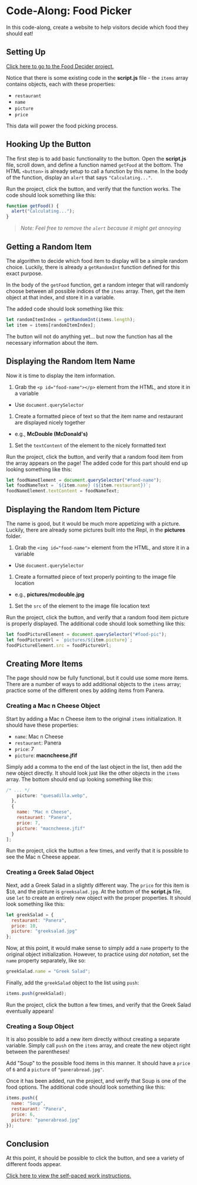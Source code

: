 # Code-Along: Food Picker
In this code-along, create a website to help visitors decide which food they should eat!

## Setting Up
[Click here to go to the Food Decider project.](https://replit.com/@HylandOutreach/FoodDecider#script.js)

Notice that there is some existing code in the **script.js** file - the `items` array contains objects, each with these properties:

- `restaurant`
- `name`
- `picture`
- `price`

This data will power the food picking process.

## Hooking Up the Button
The first step is to add basic functionality to the button. Open the **script.js** file, scroll down, and define a function named `getFood` at the bottom. The HTML `<button>` is already setup to call a function by this name. In the body of the function, display an `alert` that says `"Calculating..."`.

Run the project, click the button, and verify that the function works. The code should look something like this:

```js
function getFood() {
  alert("Calculating...");
}
```

>_Note: Feel free to remove the `alert` because it might get annoying_

## Getting a Random Item
The algorithm to decide which food item to display will be a simple random choice. Luckily, there is already a `getRandomInt` function defined for this exact purpose.

In the body of the `getFood` function, get a random integer that will randomly choose between all possible indices of the `items` array. Then, get the item object at that index, and store it in a variable.

The added code should look something like this:

```js
let randomItemIndex = getRandomInt(items.length);
let item = items[randomItemIndex];
```

The button will not do anything yet... but now the function has all the necessary information about the item.

## Displaying the Random Item Name
Now it is time to display the item information.

1. Grab the `<p id="food-name"></p>` element from the HTML, and store it in a variable
  - Use `document.querySelector`
1. Create a formatted piece of text so that the item name and restaurant are displayed nicely together
  - e.g., **McDouble (McDonald's)**
1. Set the `textContent` of the element to the nicely formatted text

Run the project, click the button, and verify that a random food item from the array appears on the page! The added code for this part should end up looking something like this:

```js
let foodNameElement = document.querySelector("#food-name");
let foodNameText = `${item.name} (${item.restaurant})`;
foodNameElement.textContent = foodNameText;
```

## Displaying the Random Item Picture
The name is good, but it would be much more appetizing with a picture. Luckily, there are already some pictures built into the Repl, in the **pictures** folder.

1. Grab the `<img id="food-name">` element from the HTML, and store it in a variable
  - Use `document.querySelector`
1. Create a formatted piece of text properly pointing to the image file location
  - e.g., **pictures/mcdouble.jpg**
1. Set the `src` of the element to the image file location text

Run the project, click the button, and verify that a random food item picture is properly displayed. The additional code should look something like this:

```js
let foodPictureElement = document.querySelector("#food-pic");
let foodPictureUrl = `pictures/${item.picture}`;
foodPictureElement.src = foodPictureUrl;
```

## Creating More Items
The page should now be fully functional, but it could use some more items. There are a number of ways to add additional objects to the `items` array; practice some of the different ones by adding items from Panera.

### Creating a Mac n Cheese Object
Start by adding a Mac n Cheese item to the original `items` initialization. It should have these properties:

- `name`: Mac n Cheese
- `restaurant`: Panera
- `price`: 7
- `picture`: **macncheese.jfif**

Simply add a comma to the end of the last object in the list, then add the new object directly. It should look just like the other objects in the `items` array. The bottom should end up looking something like this:

```js
/* ... */
    picture: "quesadilla.webp",
  },
  {
    name: "Mac n Cheese",
    restaurant: "Panera",
    price: 7,
    picture: "macncheese.jfif"
  }
];
```

Run the project, click the button a few times, and verify that it is possible to see the Mac n Cheese appear.

### Creating a Greek Salad Object
Next, add a Greek Salad in a slightly different way. The `price` for this item is $`10`, and the picture is `greeksalad.jpg`. At the bottom of the **script.js** file, use `let` to create an entirely new object with the proper properties. It should look something like this:

```js
let greekSalad = {
  restaurant: "Panera",
  price: 10,
  picture: "greeksalad.jpg"
};
```

Now, at this point, it would make sense to simply add a `name` property to the original object initialization. However, to practice using _dot notation_, set the `name` property separately, like so:

```js
greekSalad.name = "Greek Salad";
```

Finally, add the `greekSalad` object to the list using `push`:

```js
items.push(greekSalad);
```

Run the project, click the button a few times, and verify that the Greek Salad eventually appears!

### Creating a Soup Object
It is also possible to add a new item directly without creating a separate variable. Simply call `push` on the `items` array, and create the new object right between the parentheses!

Add "Soup" to the possible food items in this manner. It should have a `price` of `6` and a `picture` of `"panerabread.jpg"`.

Once it has been added, run the project, and verify that Soup is one of the food options. The additional code should look something like this:

```js
items.push({
  name: "Soup",
  restaurant: "Panera",
  price: 6,
  picture: "panerabread.jpg"
});
```

## Conclusion
At this point, it should be possible to click the button, and see a variety of different foods appear.

[Click here to view the self-paced work instructions.](FoodDeciderUpdates.md)
